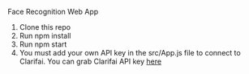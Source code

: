 Face Recognition Web App

1. Clone this repo
2. Run npm install
3. Run npm start
4. You must add your own API key in the src/App.js file to connect to Clarifai.
You can grab Clarifai API key [here](https://www.clarifai.com/)